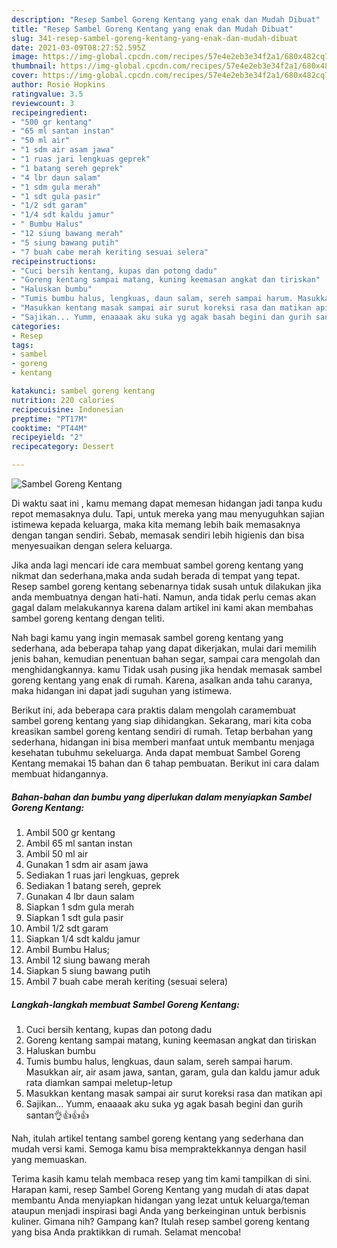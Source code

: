 ```yaml
---
description: "Resep Sambel Goreng Kentang yang enak dan Mudah Dibuat"
title: "Resep Sambel Goreng Kentang yang enak dan Mudah Dibuat"
slug: 341-resep-sambel-goreng-kentang-yang-enak-dan-mudah-dibuat
date: 2021-03-09T08:27:52.595Z
image: https://img-global.cpcdn.com/recipes/57e4e2eb3e34f2a1/680x482cq70/sambel-goreng-kentang-foto-resep-utama.jpg
thumbnail: https://img-global.cpcdn.com/recipes/57e4e2eb3e34f2a1/680x482cq70/sambel-goreng-kentang-foto-resep-utama.jpg
cover: https://img-global.cpcdn.com/recipes/57e4e2eb3e34f2a1/680x482cq70/sambel-goreng-kentang-foto-resep-utama.jpg
author: Rosie Hopkins
ratingvalue: 3.5
reviewcount: 3
recipeingredient:
- "500 gr kentang"
- "65 ml santan instan"
- "50 ml air"
- "1 sdm air asam jawa"
- "1 ruas jari lengkuas geprek"
- "1 batang sereh geprek"
- "4 lbr daun salam"
- "1 sdm gula merah"
- "1 sdt gula pasir"
- "1/2 sdt garam"
- "1/4 sdt kaldu jamur"
- " Bumbu Halus"
- "12 siung bawang merah"
- "5 siung bawang putih"
- "7 buah cabe merah keriting sesuai selera"
recipeinstructions:
- "Cuci bersih kentang, kupas dan potong dadu"
- "Goreng kentang sampai matang, kuning keemasan angkat dan tiriskan"
- "Haluskan bumbu"
- "Tumis bumbu halus, lengkuas, daun salam, sereh sampai harum. Masukkan air, air asam jawa, santan, garam, gula dan kaldu jamur aduk rata diamkan sampai meletup-letup"
- "Masukkan kentang masak sampai air surut koreksi rasa dan matikan api"
- "Sajikan... Yumm, enaaaak aku suka yg agak basah begini dan gurih santan👌👍👍👍"
categories:
- Resep
tags:
- sambel
- goreng
- kentang

katakunci: sambel goreng kentang 
nutrition: 220 calories
recipecuisine: Indonesian
preptime: "PT17M"
cooktime: "PT44M"
recipeyield: "2"
recipecategory: Dessert

---
```



![Sambel Goreng Kentang](https://img-global.cpcdn.com/recipes/57e4e2eb3e34f2a1/680x482cq70/sambel-goreng-kentang-foto-resep-utama.jpg)

Di waktu  saat ini , kamu memang dapat memesan hidangan jadi tanpa kudu repot memasaknya dulu. Tapi, untuk mereka yang mau menyuguhkan sajian istimewa kepada keluarga, maka kita memang lebih baik memasaknya dengan tangan sendiri. Sebab, memasak sendiri lebih higienis dan bisa menyesuaikan dengan selera keluarga.

Jika anda lagi mencari ide cara membuat sambel goreng kentang yang nikmat dan sederhana,maka anda sudah berada di tempat yang tepat. Resep sambel goreng kentang  sebenarnya tidak susah untuk dilakukan jika anda membuatnya dengan hati-hati. Namun, anda tidak perlu cemas akan gagal dalam melakukannya 
karena dalam artikel ini kami akan membahas sambel goreng kentang dengan teliti.  



Nah bagi kamu yang ingin memasak sambel goreng kentang yang sederhana, ada beberapa tahap yang dapat dikerjakan, mulai dari memilih jenis bahan, kemudian penentuan bahan segar, sampai cara mengolah dan menghidangkannya. kamu Tidak usah pusing jika hendak memasak sambel goreng kentang yang enak di rumah. Karena, asalkan anda  tahu caranya, maka hidangan ini dapat jadi suguhan yang istimewa.

Berikut ini, ada beberapa cara praktis  dalam mengolah caramembuat sambel goreng kentang yang siap dihidangkan. Sekarang, mari kita coba kreasikan sambel goreng kentang sendiri di rumah. Tetap berbahan yang sederhana, hidangan ini bisa memberi manfaat untuk membantu menjaga kesehatan tubuhmu sekeluarga. Anda dapat membuat Sambel Goreng Kentang memakai 15 bahan dan 6 tahap pembuatan. Berikut ini cara dalam membuat hidangannya.

<!--inarticleads1-->

##### Bahan-bahan dan bumbu yang diperlukan dalam menyiapkan Sambel Goreng Kentang:

1. Ambil 500 gr kentang
1. Ambil 65 ml santan instan
1. Ambil 50 ml air
1. Gunakan 1 sdm air asam jawa
1. Sediakan 1 ruas jari lengkuas, geprek
1. Sediakan 1 batang sereh, geprek
1. Gunakan 4 lbr daun salam
1. Siapkan 1 sdm gula merah
1. Siapkan 1 sdt gula pasir
1. Ambil 1/2 sdt garam
1. Siapkan 1/4 sdt kaldu jamur
1. Ambil  Bumbu Halus;
1. Ambil 12 siung bawang merah
1. Siapkan 5 siung bawang putih
1. Ambil 7 buah cabe merah keriting (sesuai selera)




<!--inarticleads2-->

##### Langkah-langkah membuat Sambel Goreng Kentang:

1. Cuci bersih kentang, kupas dan potong dadu
1. Goreng kentang sampai matang, kuning keemasan angkat dan tiriskan
1. Haluskan bumbu
1. Tumis bumbu halus, lengkuas, daun salam, sereh sampai harum. Masukkan air, air asam jawa, santan, garam, gula dan kaldu jamur aduk rata diamkan sampai meletup-letup
1. Masukkan kentang masak sampai air surut koreksi rasa dan matikan api
1. Sajikan... Yumm, enaaaak aku suka yg agak basah begini dan gurih santan👌👍👍👍




Nah, itulah artikel tentang  sambel goreng kentang  yang sederhana dan mudah versi kami. Semoga kamu bisa mempraktekkannya dengan hasil yang memuaskan. 

Terima kasih kamu telah membaca resep yang tim kami tampilkan di sini. Harapan kami, resep  Sambel Goreng Kentang yang mudah di atas dapat membantu Anda menyiapkan hidangan yang lezat untuk keluarga/teman ataupun menjadi inspirasi bagi Anda yang berkeinginan untuk berbisnis kuliner. Gimana nih? Gampang kan? Itulah resep sambel goreng kentang yang bisa Anda praktikkan di rumah. Selamat mencoba!

